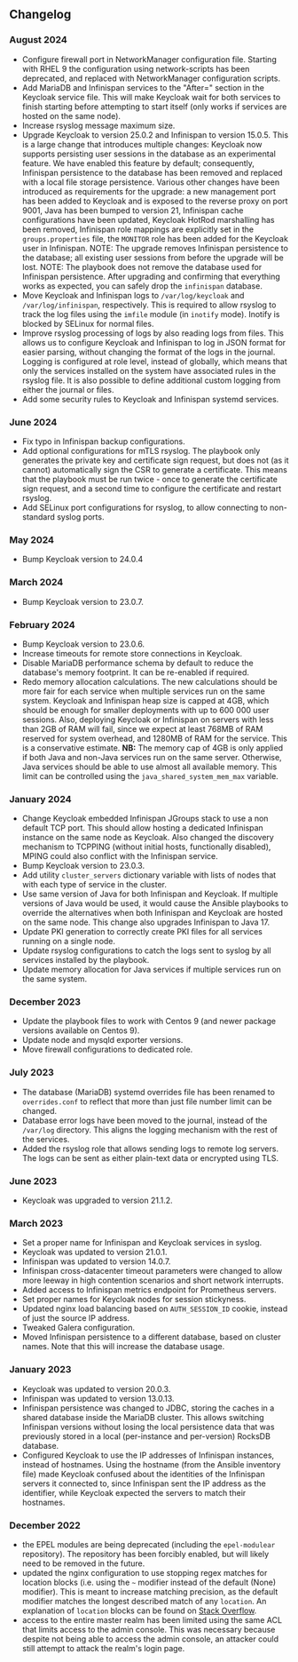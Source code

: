 ## Changelog

### August 2024
  - Configure firewall port in NetworkManager configuration file. Starting with
    RHEL 9 the configuration using network-scripts has been deprecated, and
    replaced with NetworkManager configuration scripts.
  - Add MariaDB and Infinispan services to the "After=" section in the Keycloak
    service file. This will make Keycloak wait for both services to finish
    starting before attempting to start itself (only works if services are
    hosted on the same node).
  - Increase rsyslog message maximum size.
  - Upgrade Keycloak to version 25.0.2 and Infinispan to version 15.0.5.
    This is a large change that introduces multiple changes: Keycloak now
    supports persisting user sessions in the database as an experimental
    feature. We have enabled this feature by default; consequently, Infinispan
    persistence to the database has been removed and replaced with a local
    file storage persistence.
    Various other changes have been introduced as requirements for the upgrade:
    a new management port has been added to Keycloak and is exposed to the
    reverse proxy on port 9001, Java has been bumped to version 21, Infinispan
    cache configurations have been updated, Keycloak HotRod marshalling has been
    removed, Infinispan role mappings are explicitly set in the
    `groups.properties` file, the `MONITOR` role has been added for the Keycloak
    user in Infinispan.
    NOTE: The upgrade removes Infinispan persistence to the database; all
    existing user sessions from before the upgrade will be lost.
    NOTE: The playbook does not remove the database used for Infinispan
    persistence. After upgrading and confirming that everything works as
    expected, you can safely drop the `infinispan` database.
  - Move Keycloak and Infinispan logs to `/var/log/keycloak` and
    `/var/log/infinispan`, respectively. This is required to allow rsyslog to
    track the log files using the `imfile` module (in `inotify` mode).
    Inotify is blocked by SELinux for normal files.
  - Improve rsyslog processing of logs by also reading logs from files.
    This allows us to configure Keycloak and Infinispan to log in JSON format
    for easier parsing, without changing the format of the logs in the journal.
    Logging is configured at role level, instead of globally, which means that
    only the services installed on the system have associated rules in the
    rsyslog file. It is also possible to define additional custom logging from
    either the journal or files.
  - Add some security rules to Keycloak and Infinispan systemd services.

### June 2024
  - Fix typo in Infinispan backup configurations.
  - Add optional configurations for mTLS rsyslog. The playbook only generates
    the private key and certificate sign request, but does not (as it cannot)
    automatically sign the CSR to generate a certificate. This means that the
    playbook must be run twice - once to generate the certificate sign request,
    and a second time to configure the certificate and restart rsyslog.
  - Add SELinux port configurations for rsyslog, to allow connecting to
    non-standard syslog ports.

### May 2024
  - Bump Keycloak version to 24.0.4

### March 2024
  - Bump Keycloak version to 23.0.7.

### February 2024
  - Bump Keycloak version to 23.0.6.
  - Increase timeouts for remote store connections in Keycloak.
  - Disable MariaDB performance schema by default to reduce the database's
    memory footprint. It can be re-enabled if required.
  - Redo memory allocation calculations. The new calculations should be more
    fair for each service when multiple services run on the same system.
    Keycloak and Infinispan heap size is capped at 4GB, which should be enough
    for smaller deployments with up to 600 000 user sessions. Also, deploying
    Keycloak or Infinispan on servers with less than 2GB of RAM will fail, since
    we expect at least 768MB of RAM reserved for system overhead, and 1280MB of
    RAM for the service. This is a conservative estimate.
    **NB:** The memory cap of 4GB is only applied if both Java and non-Java
    services run on the same server. Otherwise, Java services should be able to
    use almost all available memory. This limit can be controlled using the
    `java_shared_system_mem_max` variable.

### January 2024
  - Change Keycloak embedded Infinispan JGroups stack to use a non default TCP
    port. This should allow hosting a dedicated Infinispan instance on the same
    node as Keycloak. Also changed the discovery mechanism to TCPPING
    (without initial hosts, functionally disabled), MPING could also conflict
    with the Infinispan service.
  - Bump Keycloak version to 23.0.3.
  - Add utility `cluster_servers` dictionary variable with lists of nodes that
    with each type of service in the cluster.
  - Use same version of Java for both Infinispan and Keycloak. If multiple
    versions of Java would be used, it would cause the Ansible playbooks to
    override the alternatives when both Infinispan and Keycloak are hosted on
    the same node. This change also upgrades Infinispan to Java 17.
  - Update PKI generation to correctly create PKI files for all services running
    on a single node.
  - Update rsyslog configurations to catch the logs sent to syslog by all
    services installed by the playbook.
  - Update memory allocation for Java services if multiple services run on the
    same system.

### December 2023
  - Update the playbook files to work with Centos 9 (and newer package versions
    available on Centos 9).
  - Update node and mysqld exporter versions.
  - Move firewall configurations to dedicated role.

### July 2023
  - The database (MariaDB) systemd overrides file has been renamed to
    `overrides.conf` to reflect that more than just file number limit can be
    changed.
  - Database error logs have been moved to the journal, instead of the
    `/var/log` directory. This aligns the logging mechanism with the rest of the
    services.
  - Added the rsyslog role that allows sending logs to remote log servers. The
    logs can be sent as either plain-text data or encrypted using TLS.

### June 2023
  - Keycloak was upgraded to version 21.1.2.

### March 2023
  - Set a proper name for Infinispan and Keycloak services in syslog.
  - Keycloak was updated to version 21.0.1.
  - Infinispan was updated to version 14.0.7.
  - Infinispan cross-datacenter timeout parameters were changed to allow more
    leeway in high contention scenarios and short network interrupts.
  - Added access to Infinispan metrics endpoint for Prometheus servers.
  - Set proper names for Keycloak nodes for session stickyness.
  - Updated nginx load balancing based on `AUTH_SESSION_ID` cookie, instead of
    just the source IP address.
  - Tweaked Galera configuration.
  - Moved Infinispan persistence to a different database, based on cluster
    names. Note that this will increase the database usage.


### January 2023
  - Keycloak was updated to version 20.0.3.
  - Infinispan was updated to version 13.0.13.
  - Infinispan persistence was changed to JDBC, storing the caches in a shared
    database inside the MariaDB cluster. This allows switching Infinispan
    versions without losing the local persistence data that was previously
    stored in a local (per-instance and per-version) RocksDB database.
  - Configured Keycloak to use the IP addresses of Infinispan instances, instead
    of hostnames. Using the hostname (from the Ansible inventory file) made
    Keycloak confused about the identities of the Infinispan servers it
    connected to, since Infinispan sent the IP address as the identifier, while
    Keycloak expected the servers to match their hostnames.


### December 2022
  - the EPEL modules are being deprecated (including the `epel-modulear`
    repository). The repository has been forcibly enabled, but will likely need
    to be removed in the future.
  - updated the nginx configuration to use stopping regex matches for location
    blocks (i.e. using the `~` modifier instead of the default (None) modifier).
    This is meant to increase matching precision, as the default modifier matches
    the longest described match of any `location`. An explanation of `location`
    blocks can be found on [Stack Overflow](https://stackoverflow.com/a/59846239).
  - access to the entire master realm has been limited using the same ACL that
    limits access to the admin console. This was necessary because despite not
    being able to access the admin console, an attacker could still attempt to
    attack the realm's login page.

